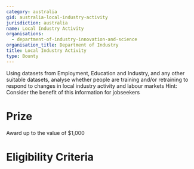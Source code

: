```yaml
---
category: australia
gid: australia-local-industry-activity
jurisdiction: australia
name: Local Industry Activity
organisations:
  - department-of-industry-innovation-and-science
organisation_title: Department of Industry
title: Local Industry Activity
type: Bounty
---
```


Using datasets from Employment, Education and Industry, and any other suitable datasets, analyse whether people are training and/or retraining to respond to changes in local industry activity and labour markets
Hint: Consider the benefit of this information for jobseekers

# Prize
Award up to the value of $1,000

# Eligibility Criteria
